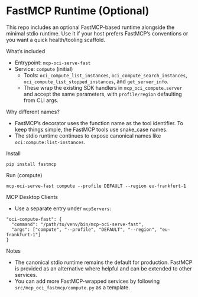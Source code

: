 # FastMCP Runtime (Optional)

This repo includes an optional FastMCP-based runtime alongside the minimal stdio runtime. Use it if your host prefers FastMCP’s conventions or you want a quick health/tooling scaffold.

What’s included
- Entrypoint: `mcp-oci-serve-fast`
- Service: `compute` (initial)
  - Tools: `oci_compute_list_instances`, `oci_compute_search_instances`, `oci_compute_list_stopped_instances`, and `get_server_info`.
  - These wrap the existing SDK handlers in `mcp_oci_compute.server` and accept the same parameters, with `profile/region` defaulting from CLI args.

Why different names?
- FastMCP’s decorator uses the function name as the tool identifier. To keep things simple, the FastMCP tools use snake_case names.
- The stdio runtime continues to expose canonical names like `oci:compute:list-instances`.

Install
```
pip install fastmcp
```

Run (compute)
```
mcp-oci-serve-fast compute --profile DEFAULT --region eu-frankfurt-1
```

MCP Desktop Clients
- Use a separate entry under `mcpServers`:
```
"oci-compute-fast": {
  "command": "/path/to/venv/bin/mcp-oci-serve-fast",
  "args": ["compute", "--profile", "DEFAULT", "--region", "eu-frankfurt-1"]
}
```

Notes
- The canonical stdio runtime remains the default for production. FastMCP is provided as an alternative where helpful and can be extended to other services.
- You can add more FastMCP-wrapped services by following `src/mcp_oci_fastmcp/compute.py` as a template.
